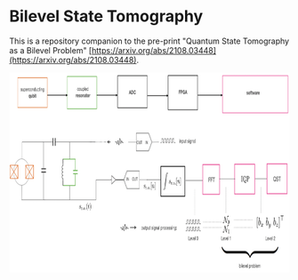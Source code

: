 # Bilevel State Tomography

This is a repository companion to the pre-print "Quantum State Tomography as a Bilevel Problem" [https://arxiv.org/abs/2108.03448](https://arxiv.org/abs/2108.03448).

<p align="center">
  <img src="flow.png" alt="" width="1340" height="360" style="margin-bottom: 10px;">
</p>

